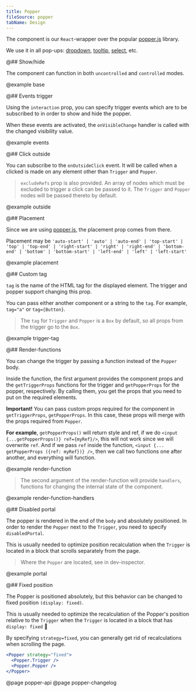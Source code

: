 ```yaml
---
title: Popper
fileSource: popper
tabName: Design
---
```


The component is our `React`-wrapper over the popular [popper.js](https://popper.js.org/) library.

We use it in all pop-ups: [dropdown](/components/dropdown/), [tooltip](components/tooltip/), [select](/components/select), etc.

@## Show/hide

The component can function in both `uncontrolled` and `controlled` modes.

@example base

@## Events trigger

Using the `interaction` prop, you can specify trigger events which are to be subscribed to in order to show and hide the popper.

When these events are activated, the `onVisibleChange` handler is called with the changed visibility value.

@example events

@## Click outside

You can subscribe to the `onOutsideClick` event. It will be called when a clicked is made on any element other than `Trigger` and `Popper`.

> `excludeRefs` prop is also provided. An array of nodes which must be excluded to trigger a click can be passed to it. The `Trigger` and `Popper` nodes will be passed thereto by default.

@example outside

@## Placement

Since we are using [popper.js](https://popper.js.org/), the placement prop comes from there.

Placement may be `'auto-start' | 'auto' | 'auto-end' | 'top-start' | 'top' | 'top-end' | 'right-start' | 'right' | 'right-end' | 'bottom-end' | 'bottom' | 'bottom-start' | 'left-end' | 'left' | 'left-start'`

@example placement

@## Custom tag

`tag` is the name of the HTML tag for the displayed element. The trigger and popper support changing this prop.

You can pass either another component or a string to the `tag`. For example, `tag="a"` or `tag={Button}`.

> The `tag` for `Trigger` and `Popper` is a `Box` by default, so all props from the trigger go to the `Box`.

@example trigger-tag

@## Render-functions

You can change the trigger by passing a function instead of the `Popper` body.

Inside the function, the first argument provides the component props and the `getTriggerProps` functions for the trigger and `getPopperProps` for the popper, respectively. By calling them, you get the props that you need to put on the required elements.

**Important!** You can pass custom props required for the component in `getTriggerProps`, `getPopperProps`. In this case, these props will merge with the props required from `Popper`.

**For example**, `getPopperProps()` will return style and ref, if we do `<input {...getPopperProps()} ref={myRef}/>`, this will not work since we will overwrite `ref`. And if we pass `ref` inside the function, `<input {... getPopperProps ({ref: myRef})} />`, then we call two functions one after another, and everything will function.

@example render-function

> The second argument of the render-function will provide `handlers`, functions for changing the internal state of the component.

@example render-function-handlers

@## Disabled portal

The popper is rendered in the end of the `body` and absolutely positioned. In order to render the `Popper` next to the `Trigger`, you need to specify `disabledPortal`.

This is usually needed to optimize position recalculation when the `Trigger` is located in a block that scrolls separately from the page.

> Where the `Popper` are located, see in dev-inspector.

@example portal

@## Fixed position

The Popper is positioned absolutely, but this behavior can be changed to fixed position `(display: fixed)`.

This is usually needed to optimize the recalculation of the Popper's position relative to the `Trigger` when the `Trigger` is located in a block that has `display: fixed` 🤯

By specifying `strategy=fixed`, you can generally get rid of recalculations when scrolling the page.

```jsx
<Popper strategy="fixed">
  <Popper.Trigger />
  <Popper.Popper />
</Popper>
```

@page popper-api
@page popper-changelog
